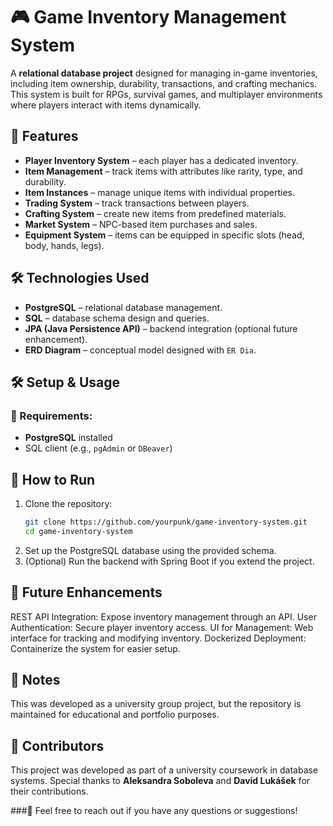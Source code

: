 # 🎮 Game Inventory Management System

A **relational database project** designed for managing in-game inventories, including item ownership, durability, transactions, and crafting mechanics. This system is built for RPGs, survival games, and multiplayer environments where players interact with items dynamically.

## 📌 Features
- **Player Inventory System** – each player has a dedicated inventory.
- **Item Management** – track items with attributes like rarity, type, and durability.
- **Item Instances** – manage unique items with individual properties.
- **Trading System** – track transactions between players.
- **Crafting System** – create new items from predefined materials.
- **Market System** – NPC-based item purchases and sales.
- **Equipment System** – items can be equipped in specific slots (head, body, hands, legs).

## 🛠️ Technologies Used
- **PostgreSQL** – relational database management.
- **SQL** – database schema design and queries.
- **JPA (Java Persistence API)** – backend integration (optional future enhancement).
- **ERD Diagram** – conceptual model designed with `ER Dia`.

## 🛠️ Setup & Usage
### 📌 Requirements:
- **PostgreSQL** installed
- SQL client (e.g., `pgAdmin` or `DBeaver`)

## 🚀 How to Run
1. Clone the repository:
   ```sh
   git clone https://github.com/yourpunk/game-inventory-system.git
   cd game-inventory-system
2. Set up the PostgreSQL database using the provided schema.
3. (Optional) Run the backend with Spring Boot if you extend the project.

## 📌 Future Enhancements
REST API Integration: Expose inventory management through an API.
User Authentication: Secure player inventory access.
UI for Management: Web interface for tracking and modifying inventory.
Dockerized Deployment: Containerize the system for easier setup.

## 📜 Notes
This was developed as a university group project, but the repository is maintained for educational and portfolio purposes.

## 👥 Contributors
This project was developed as part of a university coursework in database systems. Special thanks to **Aleksandra Soboleva** and **David Lukášek** for their contributions.

###📩 Feel free to reach out if you have any questions or suggestions!
